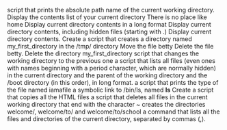 script that prints the absolute path name of the current working directory.
Display the contents list of your current directory
There is no place like home
Display current directory contents in a long format
Display current directory contents, including hidden files (starting with .)
Display current directory contents.
Create a script that creates a directory named my_first_directory in the /tmp/ directory
Move the file betty
Delete the file betty.
Delete the directory my_first_directory
script that changes the working directory to the previous one
 a script that lists all files (even ones with names beginning with a period character, which are normally hidden) in the current directory and the parent of the working directory and the /boot directory (in this order), in long format.
 a script that prints the type of the file named iamafile
a symbolic link to /bin/ls, named __ls__
Create a script that copies all the HTML files
 a script that deletes all files in the current working directory that end with the character ~
creates the directories welcome/, welcome/to/ and welcome/to/school
a command that lists all the files and directories of the current directory, separated by commas (,).
